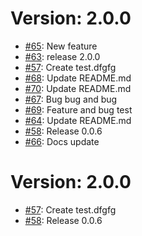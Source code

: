 Version: 2.0.0
==============

* [#65](https://github.com/saadmk11/test/pull/65): New feature
* [#63](https://github.com/saadmk11/test/pull/63): release 2.0.0
* [#57](https://github.com/saadmk11/test/pull/57): Create test.dfgfg
* [#68](https://github.com/saadmk11/test/pull/68): Update README.md
* [#70](https://github.com/saadmk11/test/pull/70): Update README.md
* [#67](https://github.com/saadmk11/test/pull/67): Bug bug and bug
* [#69](https://github.com/saadmk11/test/pull/69): Feature and bug test
* [#64](https://github.com/saadmk11/test/pull/64): Update README.md
* [#58](https://github.com/saadmk11/test/pull/58): Release 0.0.6
* [#66](https://github.com/saadmk11/test/pull/66): Docs update


Version: 2.0.0
==============

* [#57](https://github.com/saadmk11/test/pull/57): Create test.dfgfg
* [#58](https://github.com/saadmk11/test/pull/58): Release 0.0.6

